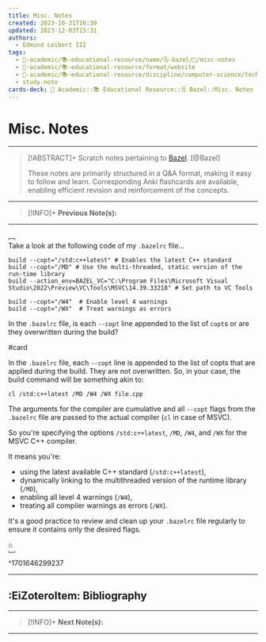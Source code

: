 ```yaml
---
title: Misc. Notes
created: 2023-10-31T16:39
updated: 2023-12-03T15:31
authors:
  - Edmund Leibert III
tags:
  - 🔴-academic/📚-educational-resource/name/🗒️-bazel/🔖/misc-notes
  - 🔴-academic/📚-educational-resource/format/website
  - 🔴-academic/📚-educational-resource/discipline/computer-science/technology/bazel
  - study-note
cards-deck: 🔴 Academic::📚 Educational Resource::🗒️ Bazel::Misc. Notes
---
```


# Misc. Notes

---

> [!ABSTRACT]+ 
> Scratch notes pertaining to [Bazel](https://bazel.build/). [@Bazel]
> 
> These notes are primarily structured in a Q&A format, making it easy to follow and learn. Corresponding Anki flashcards are available, enabling efficient revision and reinforcement of the concepts.

---

> [!INFO]+ 
> **Previous Note(s):**
> 

---

﹇<br>
Take a look at the following code of my `.bazelrc` file...

```text
build --copt="/std:c++latest" # Enables the latest C++ standard
build --copt="/MD" # Use the multi-threaded, static version of the run-time library
build --action_env=BAZEL_VC="C:\Program Files\Microsoft Visual Studio\2022\Preview\VC\Tools\MSVC\14.39.33218" # Set path to VC Tools

build --copt="/W4"  # Enable level 4 warnings
build --copt="/WX"  # Treat warnings as errors
```

In the `.bazelrc` file, is each `--copt` line appended to the list of `copt`s or are they overwritten during the build?

#card 

In the `.bazelrc` file, each `--copt` line is appended to the list of copts that are applied during the build. They are not overwritten.
So, in your case, the build command will be something akin to:

```console
cl /std:c++latest /MD /W4 /WX file.cpp
```

The arguments for the compiler are cumulative and all `--copt` flags from the `.bazelrc` file are passed to the actual compiler (`cl` in case of MSVC).

So you're specifying the options `/std:c++latest`, `/MD`, `/W4`, and `/WX` for the MSVC C++ compiler.

It means you're:
- using the latest available C++ standard (`/std:c++latest`),
- dynamically linking to the multithreaded version of the runtime library (`/MD`),
- enabling all level 4 warnings (`/W4`),
- treating all compiler warnings as errors (`/WX`).

It's a good practice to review and clean up your `.bazelrc` file regularly to ensure it contains only the desired flags.

⌂
<br>﹈<br>^1701646299237


---

## :EiZoteroItem: Bibliography

---

> [!INFO]+
> **Next Note(s):**

---
